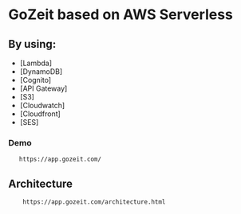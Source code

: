 # GoZeit based on AWS Serverless

## By using:

* [Lambda]
* [DynamoDB]
* [Cognito]
* [API Gateway]
* [S3]
* [Cloudwatch]
* [Cloudfront]
* [SES]

### Demo
       https://app.gozeit.com/

## Architecture
        https://app.gozeit.com/architecture.html
